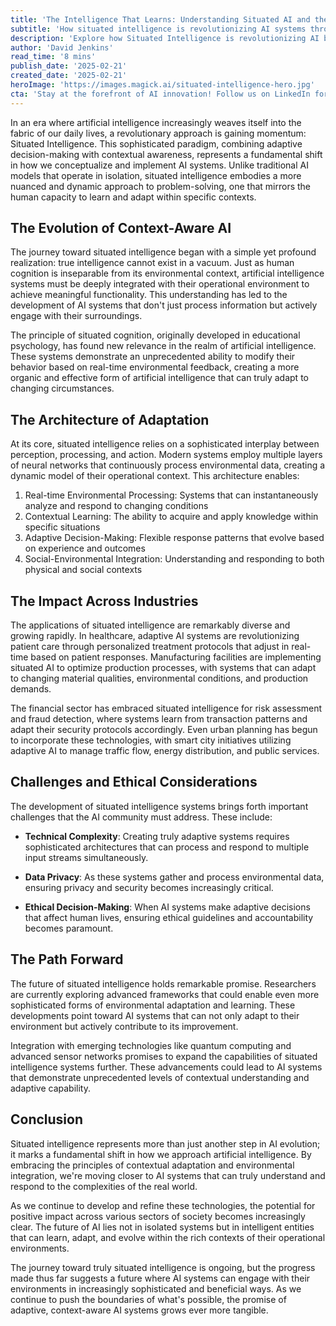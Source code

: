 ```yaml
---
title: 'The Intelligence That Learns: Understanding Situated AI and the Future of Adaptive Decision-Making'
subtitle: 'How situated intelligence is revolutionizing AI systems through contextual awareness'
description: 'Explore how Situated Intelligence is revolutionizing AI by enabling systems to learn and adapt within specific contexts, transforming industries from healthcare to urban planning. This sophisticated paradigm combines adaptive decision-making with contextual awareness, representing a fundamental shift in AI implementation.'
author: 'David Jenkins'
read_time: '8 mins'
publish_date: '2025-02-21'
created_date: '2025-02-21'
heroImage: 'https://images.magick.ai/situated-intelligence-hero.jpg'
cta: 'Stay at the forefront of AI innovation! Follow us on LinkedIn for daily updates on situated intelligence and emerging adaptive AI technologies that are reshaping our future.'
---
```


In an era where artificial intelligence increasingly weaves itself into the fabric of our daily lives, a revolutionary approach is gaining momentum: Situated Intelligence. This sophisticated paradigm, combining adaptive decision-making with contextual awareness, represents a fundamental shift in how we conceptualize and implement AI systems. Unlike traditional AI models that operate in isolation, situated intelligence embodies a more nuanced and dynamic approach to problem-solving, one that mirrors the human capacity to learn and adapt within specific contexts.

## The Evolution of Context-Aware AI

The journey toward situated intelligence began with a simple yet profound realization: true intelligence cannot exist in a vacuum. Just as human cognition is inseparable from its environmental context, artificial intelligence systems must be deeply integrated with their operational environment to achieve meaningful functionality. This understanding has led to the development of AI systems that don't just process information but actively engage with their surroundings.

The principle of situated cognition, originally developed in educational psychology, has found new relevance in the realm of artificial intelligence. These systems demonstrate an unprecedented ability to modify their behavior based on real-time environmental feedback, creating a more organic and effective form of artificial intelligence that can truly adapt to changing circumstances.

## The Architecture of Adaptation

At its core, situated intelligence relies on a sophisticated interplay between perception, processing, and action. Modern systems employ multiple layers of neural networks that continuously process environmental data, creating a dynamic model of their operational context. This architecture enables:

1. Real-time Environmental Processing: Systems that can instantaneously analyze and respond to changing conditions
2. Contextual Learning: The ability to acquire and apply knowledge within specific situations
3. Adaptive Decision-Making: Flexible response patterns that evolve based on experience and outcomes
4. Social-Environmental Integration: Understanding and responding to both physical and social contexts

## The Impact Across Industries

The applications of situated intelligence are remarkably diverse and growing rapidly. In healthcare, adaptive AI systems are revolutionizing patient care through personalized treatment protocols that adjust in real-time based on patient responses. Manufacturing facilities are implementing situated AI to optimize production processes, with systems that can adapt to changing material qualities, environmental conditions, and production demands.

The financial sector has embraced situated intelligence for risk assessment and fraud detection, where systems learn from transaction patterns and adapt their security protocols accordingly. Even urban planning has begun to incorporate these technologies, with smart city initiatives utilizing adaptive AI to manage traffic flow, energy distribution, and public services.

## Challenges and Ethical Considerations

The development of situated intelligence systems brings forth important challenges that the AI community must address. These include:

- **Technical Complexity**: Creating truly adaptive systems requires sophisticated architectures that can process and respond to multiple input streams simultaneously.
  
- **Data Privacy**: As these systems gather and process environmental data, ensuring privacy and security becomes increasingly critical.
  
- **Ethical Decision-Making**: When AI systems make adaptive decisions that affect human lives, ensuring ethical guidelines and accountability becomes paramount.

## The Path Forward

The future of situated intelligence holds remarkable promise. Researchers are currently exploring advanced frameworks that could enable even more sophisticated forms of environmental adaptation and learning. These developments point toward AI systems that can not only adapt to their environment but actively contribute to its improvement.

Integration with emerging technologies like quantum computing and advanced sensor networks promises to expand the capabilities of situated intelligence systems further. These advancements could lead to AI systems that demonstrate unprecedented levels of contextual understanding and adaptive capability.

## Conclusion

Situated intelligence represents more than just another step in AI evolution; it marks a fundamental shift in how we approach artificial intelligence. By embracing the principles of contextual adaptation and environmental integration, we're moving closer to AI systems that can truly understand and respond to the complexities of the real world.

As we continue to develop and refine these technologies, the potential for positive impact across various sectors of society becomes increasingly clear. The future of AI lies not in isolated systems but in intelligent entities that can learn, adapt, and evolve within the rich contexts of their operational environments.

The journey toward truly situated intelligence is ongoing, but the progress made thus far suggests a future where AI systems can engage with their environments in increasingly sophisticated and beneficial ways. As we continue to push the boundaries of what's possible, the promise of adaptive, context-aware AI systems grows ever more tangible.